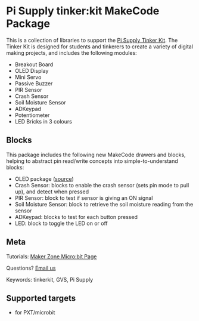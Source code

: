 # Pi Supply tinker:kit MakeCode Package

This is a collection of libraries to support the [Pi Supply Tinker Kit](https://pisupp.ly/tinkerkit). The Tinker Kit is designed for students and tinkerers to create a variety of digital making projects, and includes the following modules:

* Breakout Board
* OLED Display
* Mini Servo
* Passive Buzzer
* PIR Sensor
* Crash Sensor
* Soil Moisture Sensor
* ADKeypad
* Potentiometer
* LED Bricks in 3 colours

## Blocks

This package includes the following new MakeCode drawers and blocks, helping to abstract pin read/write concepts into simple-to-understand blocks:

* OLED package ([source](https://github.com/PiSupply/pxt-oled-ssd1306))
* Crash Sensor: blocks to enable the crash sensor (sets pin mode to pull up), and detect when pressed
* PIR Sensor: block to test if sensor is giving an ON signal
* Soil Moisture Sensor: block to retrieve the soil moisture reading from the sensor
* ADKeypad: blocks to test for each button pressed
* LED: block to toggle the LED on or off

## Meta

Tutorials: [Maker Zone Micro:bit Page](http://learn.pi-supply.com/make)

Questions? [Email us](mailto:sales@pi-supply.com)

Keywords: tinkerkit, GVS, Pi Supply

## Supported targets

* for PXT/microbit
